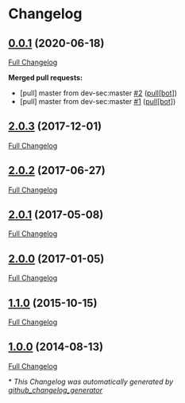 # Changelog

## [0.0.1](https://github.com/NeatNerdPrime/postgres-baseline/tree/0.0.1) (2020-06-18)

[Full Changelog](https://github.com/NeatNerdPrime/postgres-baseline/compare/2.0.3...0.0.1)

**Merged pull requests:**

- \[pull\] master from dev-sec:master [\#2](https://github.com/NeatNerdPrime/postgres-baseline/pull/2) ([pull[bot]](https://github.com/apps/pull))
- \[pull\] master from dev-sec:master [\#1](https://github.com/NeatNerdPrime/postgres-baseline/pull/1) ([pull[bot]](https://github.com/apps/pull))

## [2.0.3](https://github.com/NeatNerdPrime/postgres-baseline/tree/2.0.3) (2017-12-01)

[Full Changelog](https://github.com/NeatNerdPrime/postgres-baseline/compare/2.0.2...2.0.3)

## [2.0.2](https://github.com/NeatNerdPrime/postgres-baseline/tree/2.0.2) (2017-06-27)

[Full Changelog](https://github.com/NeatNerdPrime/postgres-baseline/compare/2.0.1...2.0.2)

## [2.0.1](https://github.com/NeatNerdPrime/postgres-baseline/tree/2.0.1) (2017-05-08)

[Full Changelog](https://github.com/NeatNerdPrime/postgres-baseline/compare/2.0.0...2.0.1)

## [2.0.0](https://github.com/NeatNerdPrime/postgres-baseline/tree/2.0.0) (2017-01-05)

[Full Changelog](https://github.com/NeatNerdPrime/postgres-baseline/compare/1.1.0...2.0.0)

## [1.1.0](https://github.com/NeatNerdPrime/postgres-baseline/tree/1.1.0) (2015-10-15)

[Full Changelog](https://github.com/NeatNerdPrime/postgres-baseline/compare/1.0.0...1.1.0)

## [1.0.0](https://github.com/NeatNerdPrime/postgres-baseline/tree/1.0.0) (2014-08-13)

[Full Changelog](https://github.com/NeatNerdPrime/postgres-baseline/compare/3bad2740268b24fc8af9df23f1f2bdebce3ecce2...1.0.0)



\* *This Changelog was automatically generated by [github_changelog_generator](https://github.com/github-changelog-generator/github-changelog-generator)*

